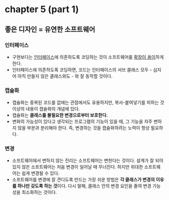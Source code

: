 # chapter 5 (part 1)
## 좋은 디자인 = 유연한 소프트웨어
### 인터페이스
- 구현보다는 <u>인터페이스</u>에 의존하도록 코딩하는 것이 소프트웨어를 <u>확장이 용이</u>하게 한다.
- 인터페이스에 의존하도록 코딩하면, 코드는 인터페이스의 서브 클래스 모두 - 심지어 아직 만들지 않은 클래스와도 - 와 잘 동작할 것이다.

### 캡슐화
- 캡슐화는 중복된 코드를 없애는 관점에서도 유용하지만, 복사-붙여넣기를 피하는 것 이상의 내용이 캡슐화의 개념에 있다.
- 캡슐화는 <b>클래스를 불필요한 변경으로부터 보호한다.</b>
- 변화의 가능성이 있다고 생각되는 프로그램의 기능이 있을 때, 그 기능을 자주 변하지 않을 부분과 분리해야 한다. 즉, 변경하는 것을 캡슐화하려는 노력이 항상 필요하다.

### 변경
- 소프트웨어에서 변하지 않는 진리는 소프트웨어는 변한다는 것이다. 설계가 잘 되어 있지 않은 소프트웨어는 처음 변경이 일어날 때 무너진다. 하지만 위대한 소프트웨어는 쉽게 변경될 수 있다.
- 소프트웨어를 변경에 잘 견디도록 만드는 가장 쉬운 방법은 <b>각 클래스가 변경의 이유를 하나만 갖도록 하는 것</b>이다. 다시 말해, 클래스 안의 변경 요인을 줄여 변경 가능성을 최소화하는 것이다.